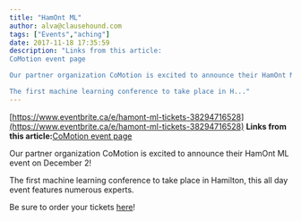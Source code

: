 ```yaml
---
title: "HamOnt ML"
author: alva@clausehound.com
tags: ["Events","aching"]
date: 2017-11-18 17:35:59
description: "Links from this article:
CoMotion event page

Our partner organization CoMotion is excited to announce their HamOnt ML event on December 2!

The first machine learning conference to take place in H..."
---
```


[https://www.eventbrite.ca/e/hamont-ml-tickets-38294716528](https://www.eventbrite.ca/e/hamont-ml-tickets-38294716528)
**Links from this article:**[CoMotion event page](https://www.eventbrite.ca/e/hamont-ml-tickets-38294716528)

Our partner organization CoMotion is excited to announce their HamOnt ML event on December 2!

The first machine learning conference to take place in Hamilton, this all day event features numerous experts.

Be sure to order your tickets [here](https://www.eventbrite.ca/e/hamont-ml-tickets-38294716528)!